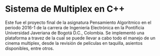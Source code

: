 # Sistema de Multiplex en C++
Este fue el proyecto final de la asignatura Pensamiento Algoritmico en el periodo 2016-1 de la carrera de Ingeniería Electrónica en la Pontificia Universidad Javeriana de Bogotá D.C., Colombia. Se implementó una plataforma a travez de la cual se puede llevar a cabo todo el manejo de un cinema multiplex, desde la revisión de peliculas en taquilla, asientos disponibles, entre otros.
